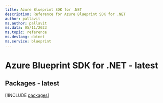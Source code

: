 ```yaml
---
title: Azure Blueprint SDK for .NET
description: Reference for Azure Blueprint SDK for .NET
author: pallavit
ms.author: pallavit
ms.data: 05/11/2023
ms.topic: reference
ms.devlang: dotnet
ms.service: blueprint
---
```

# Azure Blueprint SDK for .NET - latest
## Packages - latest
[!INCLUDE [packages](blueprint-index.md)]